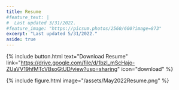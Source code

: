```yaml
---
title: Resume
#feature_text: |
#  Last updated 3/31/2022.
#feature_image: "https://picsum.photos/2560/600?image=873"
excerpt: "Last updated 5/31/2022."
aside: true
---
```


{% include button.html text="Download Resume" link="https://drive.google.com/file/d/1bzI_mScHajo-ZUaVV19hfMTcVBsoGtUD/view?usp=sharing" icon="download" %}

{% include figure.html image="/assets/May2022Resume.png" %}


